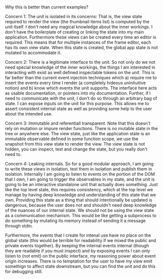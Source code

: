 Why this is better than current examples?

Concern 1: The unit is isolated in its concerns: That is, the view state required to render the view (the thumbnail items list) is computed by the unit itself. I don't need any magical knowledge about the inner workings. I don't have the boilerplate of creating or linking the state into my main application. Furthermore these views can be created every time an editor is required. This means that for multiple instances of the frame editor, each has its own view state. When this state is created, the global app state is not mutated to accommodate it.


Concern 2: There is a legitimate interface to the unit. So not only do we not need special knowledge of the inner workings, the things I am interested in interacting with exist as well defined inspectable tokens on the unit. This is far better than the current event injection techniques which a) require me to insert the events every time I render (a completely hideous uninituitive notion) and b) know which events the unit supports. The interface here acts as usable documentation, or pointers into my documentation. Further, if I need to communicate with the unit, I don't do so through an arbitrary bag of state. I can expose inputs on the unit for this purpose. This allows me to assert consistent internal state as well as providing some help to the user about the intended use.

Concern 3: Immutable and referentiall transparent. Note that this doesn't rely on mutation or impure render functions. There is no mutable state in the tree or anywhere else. The view state, just like the application state is an immutable observable defined in some function scope, we use the snapshot from this view state to render the view. The view state is not hidden, you can inspect, test and change the state, but you really don't need to.

Concern 4: Leaking internals. So for a good modular approach, I am going to write these views in isolation, test them in isolation and publish them in isolation. Internally I am going to listen to events on the portion of the DOM that I own, I am going to trigger the observables in my state, and the unit is going to be an interactive standalone unit that actually does something. Just like the top level state, this requires consistency, which at the top level we manage by having deep knowledge and understanding of this state that we own. Providing this state as a thing that should intentionally be updated is dangerous, because the user does not and shouldn't need deep knowledge of the nuances of our internal state. We should not be using the view state as a communication mechanism. This would be like getting a subprocess to do something by mutating its memory instead of sending it a message through stdin.

Furthermore, the events that I create for intenal use have no place on the global state (this would be terrible for readability if we mixed the public and private events together). By keeping the internal events internal (though they are readable if you must inspect) and by exposing events I can only listen to (not emit) on the public interface, my reasoning power about event origin increases. There is no temptation for the user to have my view emit somethign to affect state downstream, but you can find the unit and do this for debugging still.

